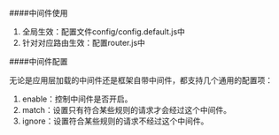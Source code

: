 ####中间件使用

1. 全局生效：配置文件config/config.default.js中
2. 针对对应路由生效：配置router.js中

####中间件配置

无论是应用层加载的中间件还是框架自带中间件，都支持几个通用的配置项：

1. enable：控制中间件是否开启。
2. match：设置只有符合某些规则的请求才会经过这个中间件。
3. ignore：设置符合某些规则的请求不经过这个中间件。







